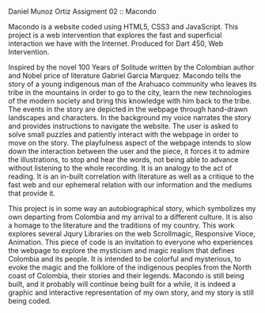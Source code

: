 Daniel Munoz Ortiz
Assigment 02 :: Macondo

Macondo is a website coded using HTML5, CSS3 and JavaScript. This
project is a web intervention that explores the fast and superficial interaction we have
with the Internet. Produced for Dart 450, Web Intervention.


Inspired by the novel 100 Years of Solitude written by the Colombian author and Nobel
price of literature Gabriel Garcia Marquez. Macondo tells the story of a young
indigenous man of the Arahuaco community who leaves its tribe in the mountains in
order to go to the city, learn the new technologies of the modern society and bring this
knowledge with him back to the tribe. The events in the story are depicted in the
webpage through hand-drawn landscapes and characters. In the background my voice
narrates the story and provides instructions to navigate the website. The user is asked
to solve small puzzles and patiently interact with the webpage in order to move on the
story. The playfulness aspect of the webpage intends to slow down the interaction
between the user and the piece, it forces it to admire the illustrations, to stop and hear
the words, not being able to advance without listening to the whole recording. It is an
analogy to the act of reading. It is an in-built correlation with literature as well as a
critique to the fast web and our ephemeral relation with our information and the
mediums that provide it.


This project is in some way an autobiographical story, which symbolizes my own
departing from Colombia and my arrival to a different culture. It is also a homage to the
literature and the traditions of my country. This work explores several Jqury Libraries on the web
Scrollmagic, Responsive Vioce, Animation. This piece of code is an
invitation to everyone who experiences the webpage to explore the mysticism and
magic realism that defines Colombia and its people. It is intended to be colorful and
mysterious, to evoke the magic and the folklore of the indigenous peoples from the
North coast of Colombia, their stories and their legends.
Macondo is still being built, and it probably will continue being built for a while, it is
indeed a graphic and interactive representation of my own story, and my story is still
being coded.
